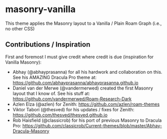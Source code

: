 # masonry-vanilla

This theme applies the Masonry layout to a Vanilla / Plain Roam Graph (i.e., no other CSS)

## Contributions / Inspiration

First and foremost I must give credit where credit is due (inspiration for Vanilla Masonry):

- Abhay (@abhayprasanna) for all his hardwork and collaboration on this. See his AMAZING Dracula Pro theme at: https://github.com/abhayprasanna/abhayprasanna.github.io
- Daniel van der Merwe (@vandermerwed) created the first Masonry layout that I know of. See his stuff at: https://github.com/vandermerwed/Roam-Research-Dark
- Azlen Elza (@azlen) for Zenith: https://github.com/azlen/roam-themes
- Viktor Tabori (@thesved) for his updates / fixes for Zenith: https://github.com/thesved/thesved.github.io
- Rob Haisfield (@classicrob) for his port of previous Masonry to Dracula Pro: https://github.com/classicrob/Current-themes/blob/master/Abhay-Dracula-Masonry
